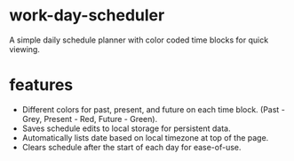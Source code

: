 # work-day-scheduler

A simple daily schedule planner with color coded time blocks for quick viewing.

# features
- Different colors for past, present, and future on each time block. (Past - Grey, Present - Red, Future - Green).
- Saves schedule edits to local storage for persistent data.
- Automatically lists date based on local timezone at top of the page.
- Clears schedule after the start of each day for ease-of-use.
